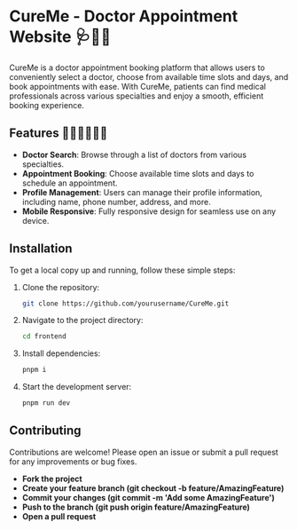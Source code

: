 # CureMe - Doctor Appointment Website 🩺🥼💉   

CureMe is a doctor appointment booking platform that allows users to conveniently select a doctor, choose from available time slots and days, and book appointments with ease. With CureMe, patients can find medical professionals across various specialties and enjoy a smooth, efficient booking experience.

## Features 👨🏻‍⚕️👩🏻‍⚕️

- **Doctor Search**: Browse through a list of doctors from various specialties.
- **Appointment Booking**: Choose available time slots and days to schedule an appointment.
- **Profile Management**: Users can manage their profile information, including name, phone number, address, and more.
- **Mobile Responsive**: Fully responsive design for seamless use on any device.

## Installation

To get a local copy up and running, follow these simple steps:

1. Clone the repository:
   ```bash
   git clone https://github.com/yourusername/CureMe.git

2. Navigate to the project directory:
   ```bash
   cd frontend

3. Install dependencies:
   ```bash
   pnpm i

4. Start the development server:
   ```bash
   pnpm run dev

## Contributing
Contributions are welcome! Please open an issue or submit a pull request for any improvements or bug fixes.

- **Fork the project**
- **Create your feature branch (git checkout -b feature/AmazingFeature)**
- **Commit your changes (git commit -m 'Add some AmazingFeature')**
- **Push to the branch (git push origin feature/AmazingFeature)**
- **Open a pull request**
